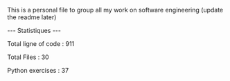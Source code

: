 This is a personal file to group all my work on software engineering (update the readme later)

--- Statistiques ---

Total ligne of code : 911

Total Files : 30 

Python exercises : 37
